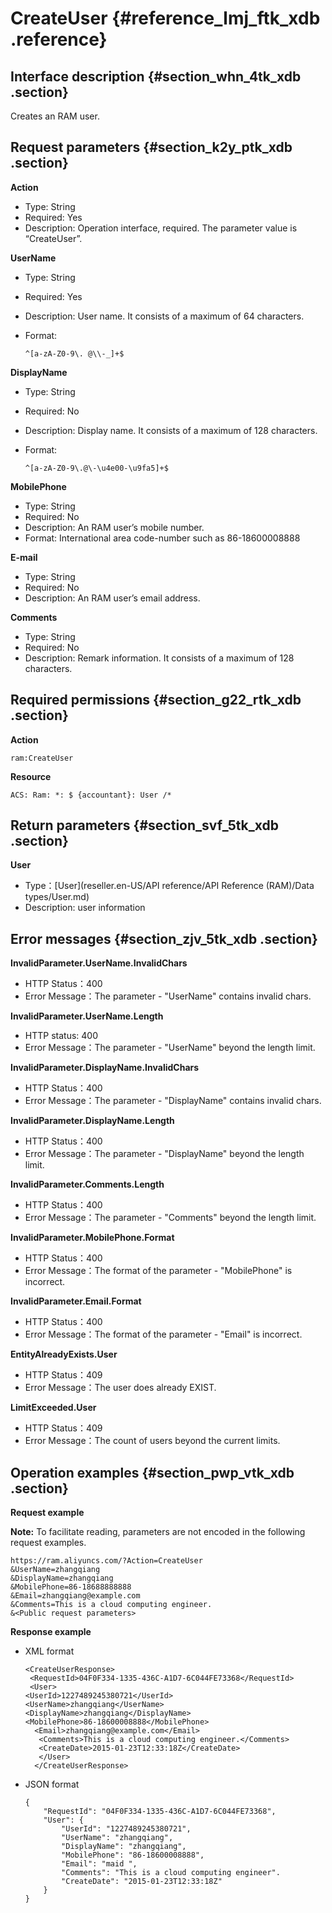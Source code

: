 # CreateUser {#reference_lmj_ftk_xdb .reference}

## Interface description {#section_whn_4tk_xdb .section}

Creates an RAM user.

## Request parameters {#section_k2y_ptk_xdb .section}

**Action**

-   Type: String
-   Required: Yes
-   Description: Operation interface, required. The parameter value is “CreateUser”.

**UserName**

-   Type: String
-   Required: Yes
-   Description: User name. It consists of a maximum of 64 characters.
-   Format:

    ```
    ^[a-zA-Z0-9\. @\\-_]+$
    ```


**DisplayName**

-   Type: String
-   Required: No
-   Description: Display name. It consists of a maximum of 128 characters.
-   Format:

    ```
    ^[a-zA-Z0-9\.@\-\u4e00-\u9fa5]+$
    ```


**MobilePhone**

-   Type: String
-   Required: No
-   Description: An RAM user’s mobile number.
-   Format: International area code-number such as 86-18600008888

**E-mail**

-   Type: String
-   Required: No
-   Description: An RAM user’s email address.

**Comments**

-   Type: String
-   Required: No
-   Description: Remark information. It consists of a maximum of 128 characters.

## Required permissions {#section_g22_rtk_xdb .section}

**Action**

```
ram:CreateUser
```

**Resource**

```
ACS: Ram: *: $ {accountant}: User /*
```

## Return parameters {#section_svf_5tk_xdb .section}

**User**

-   Type：[User](reseller.en-US/API reference/API Reference (RAM)/Data types/User.md) 
-   Description: user information

## Error messages {#section_zjv_5tk_xdb .section}

**InvalidParameter.UserName.InvalidChars**

-   HTTP Status：400
-   Error Message：The parameter - "UserName" contains invalid chars.

**InvalidParameter.UserName.Length**

-   HTTP status: 400
-   Error Message：The parameter - "UserName" beyond the length limit.

**InvalidParameter.DisplayName.InvalidChars**

-   HTTP Status：400
-   Error Message：The parameter - "DisplayName" contains invalid chars.

**InvalidParameter.DisplayName.Length**

-   HTTP Status：400
-   Error Message：The parameter - "DisplayName" beyond the length limit.

**InvalidParameter.Comments.Length**

-   HTTP Status：400
-   Error Message：The parameter - "Comments" beyond the length limit.

**InvalidParameter.MobilePhone.Format**

-   HTTP Status：400
-   Error Message：The format of the parameter - "MobilePhone" is incorrect.

**InvalidParameter.Email.Format**

-   HTTP Status：400
-   Error Message：The format of the parameter - "Email" is incorrect.

**EntityAlreadyExists.User**

-   HTTP Status：409
-   Error Message：The user does already EXIST.

**LimitExceeded.User**

-   HTTP Status：409
-   Error Message：The count of users beyond the current limits.

## Operation examples {#section_pwp_vtk_xdb .section}

**Request example**

**Note:** To facilitate reading, parameters are not encoded in the following request examples.

```
https://ram.aliyuncs.com/?Action=CreateUser
&UserName=zhangqiang
&DisplayName=zhangqiang
&MobilePhone=86-18688888888
&Email=zhangqiang@example.com
&Comments=This is a cloud computing engineer.
&<Public request parameters>
```

**Response example**

-   XML format

    ```
    <CreateUserResponse>
     <RequestId>04F0F334-1335-436C-A1D7-6C044FE73368</RequestId>
     <User>
    <UserId>1227489245380721</UserId>
    <UserName>zhangqiang</UserName>
    <DisplayName>zhangqiang</DisplayName>
    <MobilePhone>86-18600008888</MobilePhone>
      <Email>zhangqiang@example.com</Email>
       <Comments>This is a cloud computing engineer.</Comments>
       <CreateDate>2015-01-23T12:33:18Z</CreateDate>
       </User>
      </CreateUserResponse>
    ```

-   JSON format

    ```
    {
        "RequestId": "04F0F334-1335-436C-A1D7-6C044FE73368",
        "User": {
            "UserId": "1227489245380721",
            "UserName": "zhangqiang",
            "DisplayName": "zhangqiang",
            "MobilePhone": "86-18600008888",
            "Email": "maid ",
            "Comments": "This is a cloud computing engineer".
            "CreateDate": "2015-01-23T12:33:18Z"
        }
    }
    ```


